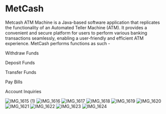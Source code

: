 # MetCash
Metcash ATM Machine is a Java-based software application that replicates the functionality of an Automated Teller Machine (ATM). It provides a convenient and secure platform for users to perform various banking transactions seamlessly, enabling a user-friendly and efficient ATM experience. MetCash performs functions as such -

Withdraw Funds

Deposit Funds

Transfer Funds

Pay Bills

Account Inquiries

![IMG_1615 (1)](https://github.com/e-basi/MetCash/assets/93174387/ff5ef246-492a-43e4-8137-2ddc85bbc7de)
![IMG_1616](https://github.com/e-basi/MetCash/assets/93174387/d15f3cd0-bf0a-403d-9f01-f31d1d130623)
![IMG_1617](https://github.com/e-basi/MetCash/assets/93174387/8f068d2f-7e24-4162-8b22-63e8ddf10813)
![IMG_1618](https://github.com/e-basi/MetCash/assets/93174387/2a26de30-b722-4a2e-bf9e-461e347da251)
![IMG_1619](https://github.com/e-basi/MetCash/assets/93174387/5556e57e-14a1-43a5-8e5b-f7c1a1441856)
![IMG_1620](https://github.com/e-basi/MetCash/assets/93174387/2fd7cb07-1968-409c-97b8-eba807fcffa3)
![IMG_1621](https://github.com/e-basi/MetCash/assets/93174387/d68fb94f-91b3-4a30-8200-c780917528ba)
![IMG_1622](https://github.com/e-basi/MetCash/assets/93174387/fceadb6c-aa97-4ccf-9a8e-c0cbccb9f284)
![IMG_1623](https://github.com/e-basi/MetCash/assets/93174387/b2d82c26-175d-47ba-964e-9e44dae17e0a)
![IMG_1624](https://github.com/e-basi/MetCash/assets/93174387/ba8ca8aa-252c-41e9-9223-7ffab090eccc)


